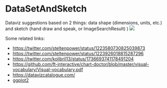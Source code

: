# DataSetAndSketch
Dataviz suggestions based on 2 things: data shape (dimensions, units, etc.) and sketch (hand draw and speak, or ImageSearchResult) )
<img src="https://repository-images.githubusercontent.com/237477899/9f1ffa80-7897-11eb-93ed-c581293c8458">

Some related links:
- https://twitter.com/steltenpower/status/1223580730825039873
- https://twitter.com/steltenpower/status/1223926018815287296
- https://twitter.com/kolibril13/status/1736693741178491204
- https://github.com/ft-interactive/chart-doctor/blob/master/visual-vocabulary/Visual-vocabulary.pdf
- https://datavizcatalogue.com/
- [ggplot2](https://ggplot2.tidyverse.org/)
